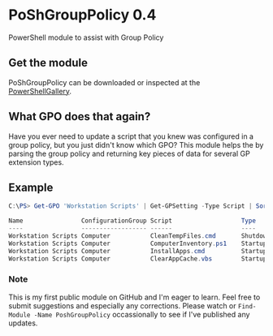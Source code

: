 # PoShGroupPolicy 0.4
PowerShell module to assist with Group Policy

## Get the module
PoShGroupPolicy can be downloaded or inspected at the [PowerShellGallery](https://www.powershellgallery.com/packages/PoShGroupPolicy).

## What GPO does that again?
Have you ever need to update a script that you knew was configured in a group policy, but you just didn't know which 
GPO? This module helps the by parsing the group policy and returning key pieces of data for several GP extension types.

## Example
```powershell
C:\PS> Get-GPO 'Workstation Scripts' | Get-GPSetting -Type Script | Sort-Object -Property Type,Order | Format-Table -AutoSize

Name                ConfigurationGroup Script                   Type     Parameters Order PSRunOrder
----                ------------------ ------                   ----     ---------- ----- ----------
Workstation Scripts Computer           CleanTempFiles.cmd       Shutdown            0     PSNotConfigured
Workstation Scripts Computer           ComputerInventory.ps1    Startup             0     RunPSFirst
Workstation Scripts Computer           InstallApps.cmd          Startup             1     RunPSFirst
Workstation Scripts Computer           ClearAppCache.vbs        Startup             2     RunPSFirst
```

### Note
This is my first public module on GitHub and I'm eager to learn. Feel free to submit suggestions and especially any
corrections. Please watch or `Find-Module -Name PoshGroupPolicy` occassionally to see if I've published any updates.
